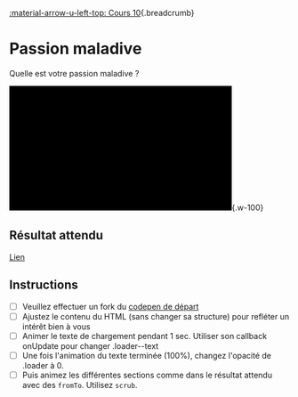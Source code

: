 [:material-arrow-u-left-top: Cours 10](../cours10.md){.breadcrumb}

# Passion maladive

Quelle est votre passion maladive ?

![](../assets/images/cat_music.webp){.w-100}

## Résultat attendu

[Lien](https://codepen.io/tim-momo/live/ZEgoger)

## Instructions

- [ ] Veuillez effectuer un fork du [codepen de départ](https://codepen.io/tim-momo/pen/RwXyXVw)
- [ ] Ajustez le contenu du HTML (sans changer sa structure) pour refléter un intérêt bien à vous
- [ ] Animer le texte de chargement pendant 1 sec. Utiliser son callback onUpdate pour changer .loader--text
- [ ] Une fois l'animation du texte terminée (100%), changez l'opacité de .loader à 0.
- [ ] Puis animez les différentes sections comme dans le résultat attendu avec des `fromTo`. Utilisez `scrub`.
